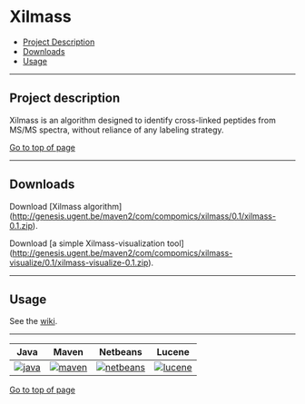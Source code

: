 # Xilmass
 * [Project Description](#project-description)
 * [Downloads](#downloads)
 * [Usage](#usage)
  
----
## Project description

Xilmass is an algorithm designed to identify cross-linked peptides from MS/MS spectra, without reliance of any labeling strategy. 


[Go to top of page](#xilmass)

----
## Downloads

Download [Xilmass algorithm] (http://genesis.ugent.be/maven2/com/compomics/xilmass/0.1/xilmass-0.1.zip).  

Download [a simple Xilmass-visualization tool] (http://genesis.ugent.be/maven2/com/compomics/xilmass-visualize/0.1/xilmass-visualize-0.1.zip).

----

## Usage
See the [wiki](https://github.com/compomics/xilmass/wiki).

----

| Java | Maven | Netbeans | Lucene |
|:--:|:--:|:--:|:--:|
|[![java](http://genesis.ugent.be/public_data/image/java.png)](http://java.com/en/) | [![maven](http://genesis.ugent.be/public_data/image/maven.png)](http://maven.apache.org/) | [![netbeans](https://netbeans.org/images_www/visual-guidelines/NB-logo-single.jpg)](https://netbeans.org/) | [![lucene](https://lucene.apache.org/images/lucene_logo_green_300.png)](https://lucene.apache.org/) |


[Go to top of page](#xilmass)
